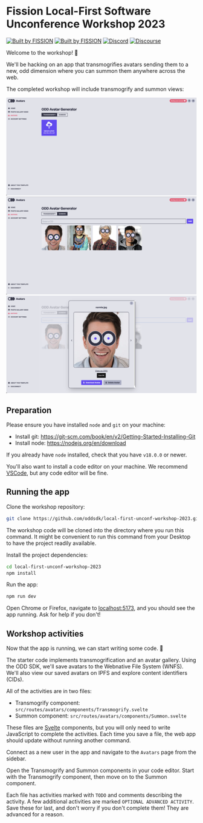 # Fission Local-First Software Unconference Workshop 2023

[![Built by FISSION](https://img.shields.io/badge/⌘-Built_by_FISSION-purple.svg)](https://fission.codes) [![Built by FISSION](https://img.shields.io/badge/@oddjs/odd-v0.37.2-purple.svg)](https://github.com/oddsdk/ts-odd) [![Discord](https://img.shields.io/discord/478735028319158273.svg)](https://discord.gg/zAQBDEq) [![Discourse](https://img.shields.io/discourse/https/talk.fission.codes/topics)](https://talk.fission.codes)

Welcome to the workshop! 👋

We'll be hacking on an app that transmogrifies avatars sending them to a new, odd dimension where you can summon them anywhere across the web.

The completed workshop will include transmogrify and summon views:

![Avatars transmogrify screenshot](static/avatars/transmogrify.png)
![Avatars summon screenshot](static/avatars/summon.png)
![Avatars summon modal screenshot](static/avatars/summon-modal.png)

## Preparation

Please ensure you have installed `node` and `git` on your machine:

- Install git: https://git-scm.com/book/en/v2/Getting-Started-Installing-Git
- Install node: https://nodejs.org/en/download

If you already have `node` installed, check that you have `v18.0.0` or newer.

You'll also want to install a code editor on your machine. We recommend [VSCode](https://code.visualstudio.com/download), but any code editor will be fine.

## Running the app

Clone the workshop repository:

```sh
git clone https://github.com/oddsdk/local-first-unconf-workshop-2023.git
```

The workshop code will be cloned into the directory where you run this command. It might be convenient to run this command from your Desktop to have the project readily available.

Install the project dependencies:

```sh
cd local-first-unconf-workshop-2023
npm install
```

Run the app:

```sh
npm run dev
```

Open Chrome or Firefox, navigate to [localhost:5173](http://localhost:5173), and you should see the app running. Ask for help if you don't!

## Workshop activities

Now that the app is running, we can start writing some code. 🙌

The starter code implements transmogrification and an avatar gallery. Using the ODD SDK, we'll save avatars to the Webnative File System (WNFS). We'll also view our saved avatars on IPFS and explore content identifiers (CIDs).

All of the activities are in two files:

- Transmogrify component: `src/routes/avatars/components/Transmogrify.svelte`
- Summon component: `src/routes/avatars/components/Summon.svelte`

These files are [Svelte](https://svelte.dev/) components, but you will only need to write JavaScript to complete the activities. Each time you save a file, the web app should update without running another command.

Connect as a new user in the app and navigate to the `Avatars` page from the sidebar.

Open the Transmogrify and Summon components in your code editor. Start with the Transmogrify component, then move on to the Summon component.

Each file has activities marked with `TODO` and comments describing the activity. A few additional activities are marked `OPTIONAL ADVANCED ACTIVITY`. Save these for last, and don't worry if you don't complete them! They are advanced for a reason.